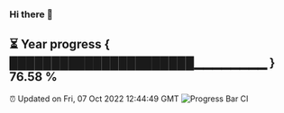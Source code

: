 ### Hi there 👋
⏳ Year progress { ██████████████████████▁▁▁▁▁▁▁▁ } 76.58 %
---
⏰ Updated on Fri, 07 Oct 2022 12:44:49 GMT
![Progress Bar CI](https://github.com/liununu/liununu/workflows/Progress%20Bar%20CI/badge.svg)
